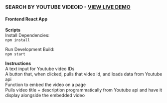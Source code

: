 
### SEARCH BY YOUTUBE VIDEOID - [VIEW LIVE DEMO](https://fir-89cd9.web.app)
#### Frontend React App  


**Scripts**  
Install Dependencies:  
``npm install``  

Run Development Build:  
``npm start``  
  
  
**Instructions**  
A text input for Youtube video IDs  
A button that, when clicked, pulls that video id, and loads data from Youtube api  
Function to embed the video on a page  
Pulls video title + description programmatically from Youtube api and have it display alongside the embedded video  
 

